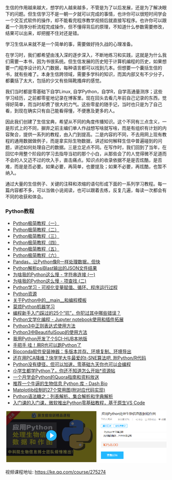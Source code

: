 生信的作用越来越大，想学的人越来越多，不管是为了以后发展，还是为了解决眼下的问题。但生信学习不是一朝一夕就可以完成的事情，也许你可以很短时间学会一个交互式软件的操作，却不能看完程序教学视频后就直接写程序。也许你可以跟着一个测序分析流程完成操作，但不懂得背后的原理，不知道什么参数需要修改，结果可以出来，却把握不住对还是错。

学习生信从来就不是一个简单的事，需要做好持久战的心理准备。

在学习时，我们都希望由浅入深的逐步深入，不断地练习和实践，这就是为什么我们需要一本书，因为书很系统。但生信发展的历史短于计算机编程的历史，如果想要一门程序设计的入门数据，每种语言都可以找到几本。但想要一个囊括生信的书，就有些难了。本身生信跨领域，需要多学科的知识，而其内部又有不少分子，都囊括了太大，包括的少又有些隔靴搔痒的感觉。

我们当时都是零基础下自学Linux,  自学Python，自学R，自学高通量测序；这些学习经历，之前都零星地记录在博客里。现在回头去看几年前自己记录的东西，觉得好简单，而当时却费了很大的力气。这些零星的随手记，当时也只是为了自己看，到现在确实只有自己能看得懂，不便惠及更多的人。

因此我们创建了生信宝典，希望从不同的角度传播知识。这个不同有三点含义，一是形式上的不同，摒弃之前主编们单人作战想写啥就写啥，而是有组织有计划的内容聚合，提供一系列的教程，由入门到提高。二是内容的不同，不去用网上现有教程的通用数据做例子，而是拿实际生物数据，讲述如何解释生信中普遍碰到的问题，讲述如何处理自己的数据。三是立足点不同。在写作时，我们回到了当年，在回忆中用整个阶段的学习去指导当初的那个小白，从那些会了的人觉得微不足道而不会的人又迈不过的坎入手，直击痛点。知识点的收录依据不是是否炫酷，是否难，而是是否必要。如果必要，再简单，也要提及；如果不必要，再炫酷，也暂不纳入。

通过大量的生信例子、关键的注释和浓缩的语句形成下面的一系列学习教程。每一篇内容都不多，可以当做小说阅读，也可以跟着去练，反复几遍，每读一次都会有不同的收获和体会。

### Python教程



* [Python极简教程（一）](https://mp.weixin.qq.com/s/9BNrq8Lu7hjtO2BAKOIXOA)
* [Python极简教程（二）](https://mp.weixin.qq.com/s/UyohxmUILG_0smL3cd62xg)
* [Python极简教程（三）](https://mp.weixin.qq.com/s/H-WexJvXsS93al9UyO8_mw)
* [Python极简教程（四）](https://mp.weixin.qq.com/s/478DiO0RdO9zEGSZ0NzsiA)
* [Python极简教程（五）](https://mp.weixin.qq.com/s/4EVPYbSGsivGAB6bKdtWXQ)
* [Python极简教程（六）](https://mp.weixin.qq.com/s/PMSFfScdG5uvZ0u8KHNncA)
* [Pandas，让Python像R一样处理数据，但快](https://mp.weixin.qq.com/s/1h-_J2NKjD1KyymPAeHPOg)
* [Python解析psiBlast输出的JSON文件结果](http://mp.weixin.qq.com/s/BN6u2aJkoMzffPv7rvbm8g)
* [为啥我的Python这么慢 - 字符串连接 (一)](https://mp.weixin.qq.com/s/n5kkZfC8FGlzeBODarLHcw)
* [为啥我的Python这么慢 - 项查找 (二)](http://mp.weixin.qq.com/s/-0UTgmdRQbF7I4fib62ooA)
* [Python学习 - 可视化变量赋值、循环、程序运行过程](https://mp.weixin.qq.com/s/zhr251PCTDGBO1YxYB-P6Q)
* [Python资源](http://mp.weixin.qq.com/s/1JlAROpOCBwaG574EwvkVw)
* [关于Python中的__main__和编程模板](http://mp.weixin.qq.com/s/JHDvdqq3Z-7uDmsyroblNQ)
* [莫烦Python机器学习](https://mp.weixin.qq.com/s/pXiV_cRZD8iu4jLAFMYPew)
* [编程新手入门踩过的25个“坑”，你犯过其中哪些错误？](https://mp.weixin.qq.com/s/C19yj-p67FsDDe2LvApdHQ)
* [Python文学化编程 - Jupyter notebook使用和插件拓展](https://mp.weixin.qq.com/s/mbJWNZr7rrJqQYCg2Wx_WA)
* [Python3中正则表达式使用方法](https://mp.weixin.qq.com/s/3r0geQASuWI2e0Jj3WwxpQ)
* [Python3中BeautifulSoup的使用方法](https://mp.weixin.qq.com/s/qZCQAuSM5mZbUyfam-2T0w)
* [我用Python开发了个SCI-HUB本地版](https://mp.weixin.qq.com/s/TtW44gSRR5aDdAy1lARMjw)
* [手把手 哇！用R也可以跑Python了](https://mp.weixin.qq.com/s/UIpGD7YF8kAaqluBoe8iWA)
* [Bioconda软件安装神器：多版本并存、环境复制、环境导出](https://mp.weixin.qq.com/s/XZf652njPMg9qUTjcVCMgQ)
* [还在用PCA降维？快学学大牛最爱的t-SNE算法吧, 附Python/R代码](https://mp.weixin.qq.com/s?__biz=MzI5MTcwNjA4NQ==&mid=2247484978&idx=1&sn=07b7f734ad0ad44562186c1ef3663057&scene=21#wechat_redirect)
* [Python没有捷径，但可以加速，零基础九天你也可以会编程](http://mp.weixin.qq.com/s?__biz=MzI5MTcwNjA4NQ==&mid=2247484825&idx=1&sn=fb419aa1a9c4b03b8c406544ba31163c&scene=21#wechat_redirect)
* [小学生都学Python了，你还不知道怎么开始*资源帖](http://mp.weixin.qq.com/s?__biz=MzI5MTcwNjA4NQ==&mid=2247484807&idx=1&sn=0a638f85a7dade1cce3c1759c30cb545&scene=21#wechat_redirect)
* [一个月学会Python的Quora指南和资料放送](http://mp.weixin.qq.com/s?__biz=MzI5MTcwNjA4NQ==&mid=2247484807&idx=1&sn=0a638f85a7dade1cce3c1759c30cb545&scene=21#wechat_redirect)
* [推荐一个牛逼的生物信息 Python 库 - Dash Bio](https://mp.weixin.qq.com/s/DQbtuvWkfpbyWogwxxIwHg)
* [Matplotlib绘制的27个常用图(附对应代码实现)](https://mp.weixin.qq.com/s/W8GoPqkZiyjBSLIJDv8isw)
* [Python语法糖之：列表解析、集合解析和字典解析](https://mp.weixin.qq.com/s/5r_nBSOxC-XvOeZakXsOsw)
* [入门课的入门课，微软推出Python零基础教程，基于原生VS Code](https://mp.weixin.qq.com/s/F2DQpAE8FO0X9PLLiTptvw)

![](Python_course.png)

视频课程地址: <https://ke.qq.com/course/275274>
